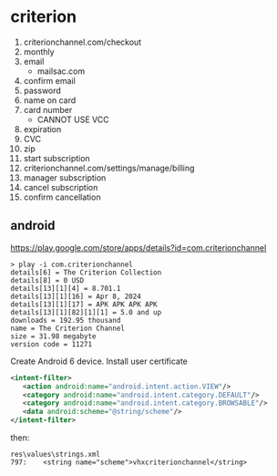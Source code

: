 # criterion

1. criterionchannel.com/checkout
2. monthly
3. email
   - mailsac.com
4. confirm email
5. password
6. name on card
7. card number
   - CANNOT USE VCC
8. expiration
9. CVC
10. zip
11. start subscription
12. criterionchannel.com/settings/manage/billing
13. manager subscription
14. cancel subscription
15. confirm cancellation

## android

https://play.google.com/store/apps/details?id=com.criterionchannel

~~~
> play -i com.criterionchannel
details[6] = The Criterion Collection
details[8] = 0 USD
details[13][1][4] = 8.701.1
details[13][1][16] = Apr 8, 2024
details[13][1][17] = APK APK APK APK
details[13][1][82][1][1] = 5.0 and up
downloads = 192.95 thousand
name = The Criterion Channel
size = 31.98 megabyte
version code = 11271
~~~

Create Android 6 device. Install user certificate

~~~xml
<intent-filter>
   <action android:name="android.intent.action.VIEW"/>
   <category android:name="android.intent.category.DEFAULT"/>
   <category android:name="android.intent.category.BROWSABLE"/>
   <data android:scheme="@string/scheme"/>
</intent-filter>
~~~

then:

~~~
res\values\strings.xml
797:    <string name="scheme">vhxcriterionchannel</string>
~~~
